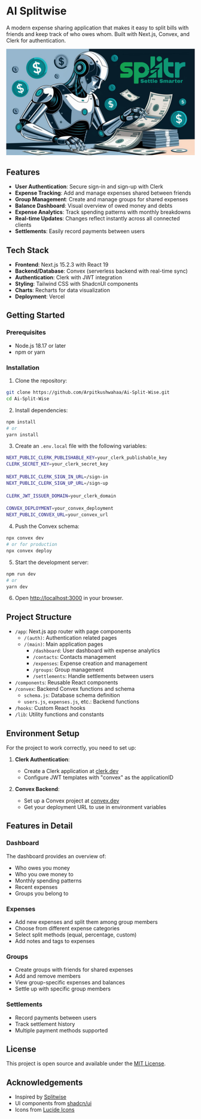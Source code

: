 # AI Splitwise 

A modern expense sharing application that makes it easy to split bills with friends and keep track of who owes whom. Built with Next.js, Convex, and Clerk for authentication.

![AI Splitwise Clone](./public/hero.png)

## Features

- **User Authentication**: Secure sign-in and sign-up with Clerk
- **Expense Tracking**: Add and manage expenses shared between friends
- **Group Management**: Create and manage groups for shared expenses
- **Balance Dashboard**: Visual overview of owed money and debts
- **Expense Analytics**: Track spending patterns with monthly breakdowns
- **Real-time Updates**: Changes reflect instantly across all connected clients
- **Settlements**: Easily record payments between users

## Tech Stack

- **Frontend**: Next.js 15.2.3 with React 19
- **Backend/Database**: Convex (serverless backend with real-time sync)
- **Authentication**: Clerk with JWT integration
- **Styling**: Tailwind CSS with ShadcnUI components
- **Charts**: Recharts for data visualization
- **Deployment**: Vercel

## Getting Started

### Prerequisites

- Node.js 18.17 or later
- npm or yarn

### Installation

1. Clone the repository:
```bash
git clone https://github.com/Arpitkushwahaa/Ai-Split-Wise.git
cd Ai-Split-Wise
```

2. Install dependencies:
```bash
npm install
# or
yarn install
```

3. Create an `.env.local` file with the following variables:
```bash
NEXT_PUBLIC_CLERK_PUBLISHABLE_KEY=your_clerk_publishable_key
CLERK_SECRET_KEY=your_clerk_secret_key

NEXT_PUBLIC_CLERK_SIGN_IN_URL=/sign-in
NEXT_PUBLIC_CLERK_SIGN_UP_URL=/sign-up

CLERK_JWT_ISSUER_DOMAIN=your_clerk_domain

CONVEX_DEPLOYMENT=your_convex_deployment
NEXT_PUBLIC_CONVEX_URL=your_convex_url
```

4. Push the Convex schema:
```bash
npx convex dev
# or for production
npx convex deploy
```

5. Start the development server:
```bash
npm run dev
# or
yarn dev
```

6. Open [http://localhost:3000](http://localhost:3000) in your browser.

## Project Structure

- `/app`: Next.js app router with page components
  - `/(auth)`: Authentication related pages
  - `/(main)`: Main application pages
    - `/dashboard`: User dashboard with expense analytics
    - `/contacts`: Contacts management
    - `/expenses`: Expense creation and management
    - `/groups`: Group management
    - `/settlements`: Handle settlements between users
- `/components`: Reusable React components
- `/convex`: Backend Convex functions and schema
  - `schema.js`: Database schema definition
  - `users.js`, `expenses.js`, etc.: Backend functions
- `/hooks`: Custom React hooks
- `/lib`: Utility functions and constants

## Environment Setup

For the project to work correctly, you need to set up:

1. **Clerk Authentication**:
   - Create a Clerk application at [clerk.dev](https://clerk.dev)
   - Configure JWT templates with "convex" as the applicationID

2. **Convex Backend**:
   - Set up a Convex project at [convex.dev](https://convex.dev)
   - Get your deployment URL to use in environment variables

## Features in Detail

### Dashboard

The dashboard provides an overview of:
- Who owes you money
- Who you owe money to
- Monthly spending patterns
- Recent expenses
- Groups you belong to

### Expenses

- Add new expenses and split them among group members
- Choose from different expense categories
- Select split methods (equal, percentage, custom)
- Add notes and tags to expenses

### Groups

- Create groups with friends for shared expenses
- Add and remove members
- View group-specific expenses and balances
- Settle up with specific group members

### Settlements

- Record payments between users
- Track settlement history
- Multiple payment methods supported

## License

This project is open source and available under the [MIT License](LICENSE).

## Acknowledgements

- Inspired by [Splitwise](https://www.splitwise.com/)
- UI components from [shadcn/ui](https://ui.shadcn.com/)
- Icons from [Lucide Icons](https://lucide.dev/)
